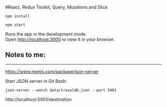 #React, Redux Toolkit, Query, Mutations and Slice

```
npm install
```

```
npm start
```

Runs the app in the development mode.\
Open [http://localhost:3000](http://localhost:3000) to view it in your browser.

## Notes to me:

---

https://www.npmjs.com/package/json-server

Start JSON server in Git Bash:

```
json-server --watch data/traveldb.json --port 5001
```

http://localhost:5001/destination
